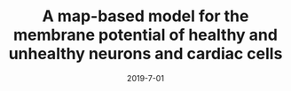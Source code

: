 ---
title: "A map-based model for the membrane potential of healthy and unhealthy neurons and cardiac cells"
collection: publications
date: 2019-7-01
year: 2019
venue: 'BMC Neurosci.'
paperurl: 'https://dx.doi.org/10.1186/s12868-019-0538-0'
citation: ' <u>M. Girardi-Schappo</u>,  P. Morelo,  R. Stenzinger,  M. Tragtenberg (2019): <i>A map-based model for the membrane potential of healthy and unhealthy neurons and cardiac cells.</i> <b>BMC Neurosci. 20(Suppl~1)</b>: P316.'
pubtype:  proceedings
---